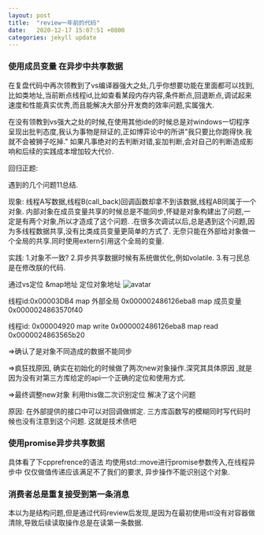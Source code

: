 ```yaml
---
layout: post
title:  "review一年前的代码"
date:   2020-12-17 15:07:51 +0800
categories: jekyll update
---
```



 ### 使用成员变量 在异步中共享数据

在复盘代码中再次领教到了vs编译器强大之处,几乎你想要功能在里面都可以找到,
比如类地址,当前断点线程id,比如查看某段内存内容,条件断点,回退断点,调试起来速度和性能真实优秀,而且能解决大部分开发商的效率问题,实属强大.

在没有领教到vs强大之处的时候,在使用其他ide的时候总是对windows一切程序呈现出批判态度,我认为事物是辩证的,正如博弈论中的所讲"我只要比你跑得快.我就不会被狮子吃掉."
如果凡事绝对的去判断对错,妄加判断,会对自己的判断造成影响和后续的实践成本增加较大代价.


回归正题:


遇到的几个问题11总结.

现象:
线程A写数据,线程B(call_back)回调函数却拿不到该数据,线程AB同属于一个对象.
内部对象在成员变量共享的时候总是不能同步,怀疑是对象构建出了问题,一定是有两个对象,所以才造成了这个问题.
.在很多次调试以后,总是遇到这个问题,因为多线程数据共享,没有比类成员变量更简单的方式了.
无奈只能在外部给对象做一个全局的共享.同时使用extern引用这个全局的变量.

实践:
1.对象不一致?
2.异步共享数据时候有系统做优化,例如volatile.
3.有刁民总是在修改朕的代码.



通过vs定位 &map地址  定位对象地址
![avatar](/home/picture/immediate_windows.png)

线程id:0x00003DB4
map  外部全局
0x000002486126eba8
map 成员变量
0x0000024863570f40

线程id: 0x00004920
map write 0x000002486126eba8
map read 0x0000024863565b20

=>确认了是对象不同造成的数据不能同步 

=>疯狂找原因, 确实在初始化的时候做了两次new对象操作.深究其具体原因 ,就是因为没有对第三方库给定的api一个正确的定位和使用方式.

=>最终调整new对象  利用this做二次识别定位  解决了这个问题

原因:
在外部提供的接口中可以对回调做绑定. 三方库函数写的模糊同时写代码时候也没有注意到这个问题. 
这就是技术债吧


 ### 使用promise异步共享数据 

 具体看了下cpprefrence的语法  均使用std::move进行promise参数传入,在线程异步中 仅仅做值传递应该满足不了我们的要求, 异步操作不能识别这个对象.

 ###  消费者总是重复接受到第一条消息

 本以为是结构问题,但是通过代码review后发现,是因为在最初使用stl没有对容器做清除,导致后续读取操作总是在读第一条数据.